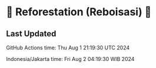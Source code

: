 
# 🌳 Reforestation (Reboisasi) 🌲

## Last Updated

GitHub Actions time: Thu Aug  1 21:19:30 UTC 2024

Indonesia/Jakarta time: Fri Aug  2 04:19:30 WIB 2024
